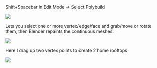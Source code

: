 
Shift+Spacebar in Edit Mode -> Select Polybuild

![](https://i.imgur.com/6xXdS3L.png)


Lets you select one or more vertex/edge/face and grab/move or rotate them, then Blender repaints the continuous meshes:

![](https://i.imgur.com/RyKYOfI.png)

Here I drag up two vertex points to create 2 home rooftops

![](https://i.imgur.com/m8JV0eT.png)
